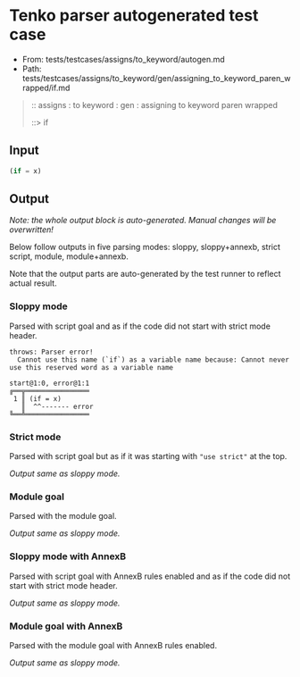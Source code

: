 # Tenko parser autogenerated test case

- From: tests/testcases/assigns/to_keyword/autogen.md
- Path: tests/testcases/assigns/to_keyword/gen/assigning_to_keyword_paren_wrapped/if.md

> :: assigns : to keyword : gen : assigning to keyword paren wrapped
>
> ::> if

## Input


`````js
(if = x)
`````

## Output

_Note: the whole output block is auto-generated. Manual changes will be overwritten!_

Below follow outputs in five parsing modes: sloppy, sloppy+annexb, strict script, module, module+annexb.

Note that the output parts are auto-generated by the test runner to reflect actual result.

### Sloppy mode

Parsed with script goal and as if the code did not start with strict mode header.

`````
throws: Parser error!
  Cannot use this name (`if`) as a variable name because: Cannot never use this reserved word as a variable name

start@1:0, error@1:1
╔══╦════════════════
 1 ║ (if = x)
   ║  ^^------- error
╚══╩════════════════

`````

### Strict mode

Parsed with script goal but as if it was starting with `"use strict"` at the top.

_Output same as sloppy mode._

### Module goal

Parsed with the module goal.

_Output same as sloppy mode._

### Sloppy mode with AnnexB

Parsed with script goal with AnnexB rules enabled and as if the code did not start with strict mode header.

_Output same as sloppy mode._

### Module goal with AnnexB

Parsed with the module goal with AnnexB rules enabled.

_Output same as sloppy mode._
